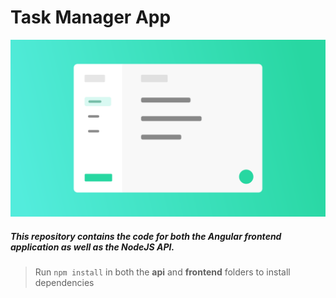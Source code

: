 # Task Manager App

[![Application Design Illustration](App_Illustration.png)](https://www.youtube.com/watch?v=V-CeWkz1MNQ&list=PLIjdNHWULhPSZFDzQU6AnbVQNNo1NTRpd)


##### This repository contains the code for both the Angular frontend application as well as the NodeJS API. 

> Run `npm install` in both the **api** and **frontend** folders to install dependencies

